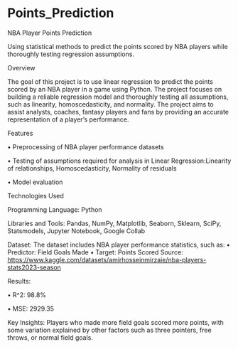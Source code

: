 # Points_Prediction

NBA Player Points Prediction 

Using statistical methods to predict the points scored by NBA players while thoroughly testing regression assumptions. 

Overview
  
  The goal of this project is to use linear regression to predict the points scored by an NBA player in a game using Python. The project focuses on building a reliable regression model and thoroughly testing all assumptions, such as linearity, homoscedasticity, and normality. The project aims to assist analysts, coaches, fantasy players and fans by providing an accurate representation of a player’s performance. 

Features 
  
  •	Preprocessing of NBA player performance datasets
  
  •	Testing of assumptions required for analysis in Linear Regression:Linearity of relationships, Homoscedasticity, Normality of residuals 
  
  •	Model evaluation 

Technologies Used
  
  Programming Language: Python 
  
  Libraries and Tools: Pandas, NumPy, Matplotlib, Seaborn, Sklearn, SciPy, Statsmodels, Jupyter Notebook, Google Collab 

Dataset:
  The dataset includes NBA player performance statistics, such as:
    •	Predictor: Field Goals Made
    •	Target: Points Scored 
  Source: https://www.kaggle.com/datasets/amirhosseinmirzaie/nba-players-stats2023-season

Results: 
    
•	R^2: 98.8%
    
•	MSE: 2929.35
  
  Key Insights: Players who made more field goals scored more points, with some variation explained by other factors such as three pointers, free throws, or normal field goals. 


